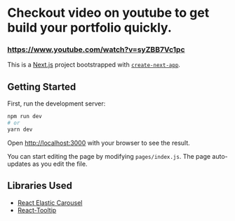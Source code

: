 # Checkout video on youtube to get build your portfolio quickly.
### https://www.youtube.com/watch?v=syZBB7Vc1pc

This is a [Next.js](https://nextjs.org/) project bootstrapped with [`create-next-app`](https://github.com/vercel/next.js/tree/canary/packages/create-next-app).

## Getting Started

First, run the development server:

```bash
npm run dev
# or
yarn dev
```

Open [http://localhost:3000](http://localhost:3000) with your browser to see the result.

You can start editing the page by modifying `pages/index.js`. The page auto-updates as you edit the file.

## Libraries Used

-   [React Elastic Carousel](https://sag1v.github.io/react-elastic-carousel)
-   [React-Tooltip](https://wwayne.github.io/react-tooltips)
